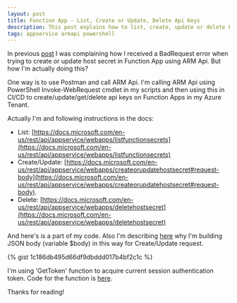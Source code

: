 ```yaml
---
layout: post
title: Function App - List, Create or Update, Delete Api Keys
description: This post explains how to list, create, update or delete Function App host secrets (aka Api Keys).
tags: appservice armapi powershell
---
```


In previous [post](/2020/07/24/function-app-create-or-update-host-secret-error) I was complaining how I received a BadRequest error when trying to create or update host secret in Function App using ARM Api. But how I'm actually doing this?

One way is to use Postman and call ARM Api. I'm calling ARM Api using PowerShell Invoke-WebRequest cmdlet in my scripts and then using this in CI/CD to create/update/get/delete api keys on Function Apps in my Azure Tenant.

Actually I'm and following instructions in the docs:
- List: [https://docs.microsoft.com/en-us/rest/api/appservice/webapps/listfunctionsecrets](https://docs.microsoft.com/en-us/rest/api/appservice/webapps/listfunctionsecrets)
- Create/Update: [https://docs.microsoft.com/en-us/rest/api/appservice/webapps/createorupdatehostsecret#request-body](https://docs.microsoft.com/en-us/rest/api/appservice/webapps/createorupdatehostsecret#request-body). 
- Delete: [https://docs.microsoft.com/en-us/rest/api/appservice/webapps/deletehostsecret](https://docs.microsoft.com/en-us/rest/api/appservice/webapps/deletehostsecret)

And here's is a part of my code. Also I'm describing [here](/2020/07/24/function-app-create-or-update-host-secret-error) why I'm building JSON body (variable $body) in this way for Create/Update request.

{% gist 1c186db495d66df9dbddd017b4bf2c1c %}

I'm using 'GetToken' function to acquire current session authentication token. Code for the function is [here](/2020/07/26/gettoken-function).

Thanks for reading!